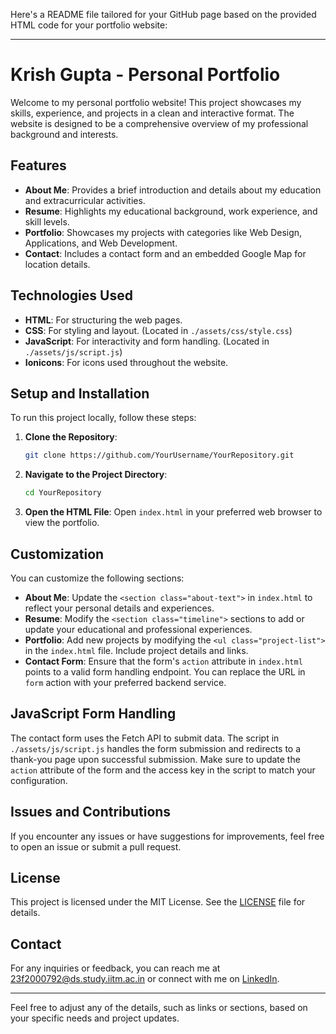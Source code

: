 Here's a README file tailored for your GitHub page based on the provided HTML code for your portfolio website:

---

# Krish Gupta - Personal Portfolio

Welcome to my personal portfolio website! This project showcases my skills, experience, and projects in a clean and interactive format. The website is designed to be a comprehensive overview of my professional background and interests.

## Features

- **About Me**: Provides a brief introduction and details about my education and extracurricular activities.
- **Resume**: Highlights my educational background, work experience, and skill levels.
- **Portfolio**: Showcases my projects with categories like Web Design, Applications, and Web Development.
- **Contact**: Includes a contact form and an embedded Google Map for location details.

## Technologies Used

- **HTML**: For structuring the web pages.
- **CSS**: For styling and layout. (Located in `./assets/css/style.css`)
- **JavaScript**: For interactivity and form handling. (Located in `./assets/js/script.js`)
- **Ionicons**: For icons used throughout the website.

## Setup and Installation

To run this project locally, follow these steps:

1. **Clone the Repository**:
   ```bash
   git clone https://github.com/YourUsername/YourRepository.git
   ```

2. **Navigate to the Project Directory**:
   ```bash
   cd YourRepository
   ```

3. **Open the HTML File**:
   Open `index.html` in your preferred web browser to view the portfolio.

## Customization

You can customize the following sections:

- **About Me**: Update the `<section class="about-text">` in `index.html` to reflect your personal details and experiences.
- **Resume**: Modify the `<section class="timeline">` sections to add or update your educational and professional experiences.
- **Portfolio**: Add new projects by modifying the `<ul class="project-list">` in the `index.html` file. Include project details and links.
- **Contact Form**: Ensure that the form's `action` attribute in `index.html` points to a valid form handling endpoint. You can replace the URL in `form` action with your preferred backend service.

## JavaScript Form Handling

The contact form uses the Fetch API to submit data. The script in `./assets/js/script.js` handles the form submission and redirects to a thank-you page upon successful submission. Make sure to update the `action` attribute of the form and the access key in the script to match your configuration.

## Issues and Contributions

If you encounter any issues or have suggestions for improvements, feel free to open an issue or submit a pull request.

## License

This project is licensed under the MIT License. See the [LICENSE](LICENSE) file for details.

## Contact

For any inquiries or feedback, you can reach me at [23f2000792@ds.study.iitm.ac.in](mailto:23f2000792@ds.study.iitm.ac.in) or connect with me on [LinkedIn](https://www.linkedin.com/in/krish-gupta-11612327a?utm_source=share&utm_campaign=share_via&utm_content=profile&utm_medium=android_app).

---

Feel free to adjust any of the details, such as links or sections, based on your specific needs and project updates.
